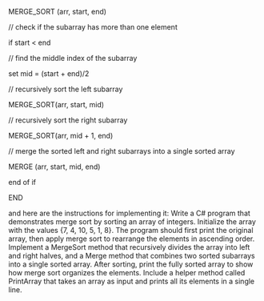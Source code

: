 MERGE_SORT (arr, start, end)  

// check if the subarray has more than one element

if start < end  

// find the middle index of the subarray

set mid = (start + end)/2  

// recursively sort the left subarray

MERGE_SORT(arr, start, mid)  

// recursively sort the right subarray

MERGE_SORT(arr, mid + 1, end)

// merge the sorted left and right subarrays into a single sorted array

MERGE (arr, start, mid, end)  

end of if  

END
 
 
 
and here are the instructions for implementing it: 
Write a C# program that demonstrates merge sort by sorting an array of integers. Initialize the array with the values {7, 4, 10, 5, 1, 8}. The program should first print the original array, then apply merge sort to rearrange the elements in ascending order. Implement a MergeSort method that recursively divides the array into left and right halves, and a Merge method that combines two sorted subarrays into a single sorted array. After sorting, print the fully sorted array to show how merge sort organizes the elements. Include a helper method called PrintArray that takes an array as input and prints all its elements in a single line.
 